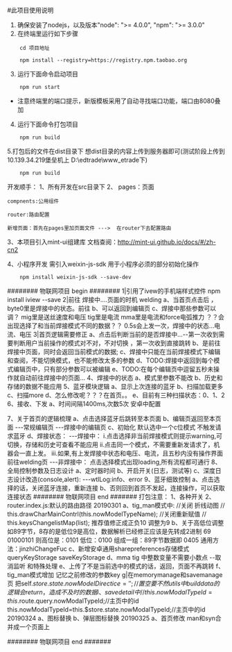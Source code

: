 #此项目使用说明

1. 确保安装了nodejs，以及版本"node": ">= 4.0.0", "npm": ">= 3.0.0"
2. 在终端里运行如下步骤
```
	cd 项目地址
```
```
	npm install --registry=https://registry.npm.taobao.org
```
3. 运行下面命令启动项目
```
	npm run start
```
* 注意终端里的端口提示，新版模板采用了自动寻找端口功能，端口由8080叠加

4. 运行下面命令打包项目
```
	npm run build

```
5.打包后的文件在dist目录下 想dist目录的内容上传到服务器即可(测试阶段上传到10.139.34.219堡垒机上 D:\edtrade\www_etrade下)
```
	npm run build

```




开发顺手：
1、所有开发在src目录下
2、	pages：页面

	compnents:公用组件

	router:路由配置

	新增页面：首先在pages里加页面文件 --->  在router下去配置路由

3、本项目引入mint-ui组建库 文档查阅：http://mint-ui.github.io/docs/#/zh-cn2

4、小程序开发 需引入weixin-js-sdk 用于小程序必须的部分初始化操作
```
    npm install weixin-js-sdk --save-dev
```

######## 物联网项目 begin ########
1|引用了ivew的手机端样式控件
	npm install iview --save
2|前往 焊接中....页面的时机  welding
  a、当首页点击后 ，byte0里是焊接中的状态。前往
  b、可以返回到编辑页
  c、焊接中那些参数可以调？
  		mig里是送丝速度和电压
		tig里是电流
		mma里是电流和force电弧推力
    ？？会出现选择了和当前焊接模式不同的数据？？
	 0.5s会上发一次，焊接中的状态...电流、电压
3|首页逻辑需要修正
  a、点击后判断当前的是否焊接中...--第一次收到需要判断用户当前操作的模式对不对，不对切换 ，第一次收到直接跳转
  b、是前往焊接中页面，同时会返回当前模式的数据;
  c、焊接中只能在当前焊接模式下编辑和查阅，不能切换模式，也不能修改太多的参数
  d、TODO:焊接中返回到每个模式编辑页中，只有部分参数可以被编辑
  e、TODO:在每个编辑页中逗留五秒未操作就自动前往焊接中的页面...
4、焊接中的状态
   a、模式里参数不能改
   b、历史和存储的数据不能应用
5、蓝牙模块逻辑
	a、显示上次连接的蓝牙
	b、扫描加载更多
	c、扫描more
	d、怎么修改呢？？？在首页。。
	e、目前有三种扫描状态：0、1、2
6、接收、下发
	a、时间间隔1400ms,次数5次  安卓中配置

7、关于首页的逻辑梳理
	a、点击选择蓝牙后跳转至本页面
	b、编辑页返回至本页面
		---常规编辑页
		---焊接中的编辑页
	c、初始化 默认选中一个c位模式 不触发请求蓝牙
	d、焊接状态：
		---焊接中：
		    i.点击选择非当前焊接模式则提示warning,可切换，存储和历史可查看不能应用
		   ii.点击同一个模式，不需要重新发请求了，机器会一直上发。
		  iii.如果,有上发焊接中状态和电压、电流，且五秒内没有操作界面前往welding页
		---非焊接中：
		   点击选择模式出现loading,所有流程都可通行
8、全局控制参数及日志设计
	a、定时器时间
	b、开启开关(日志，测试等)
	c、深度日志设计改造(console,alert):
		---wtlLog:info、error
9、蓝牙细致控制
    a、点击选择的话，关闭蓝牙连接，重新连接
	b、否则回到首页不发起，连接操作，可以获取连接状态
######## 物联网项目 end   #######
打包注意：
	1、各种开关
	2、router.index.js:默认的路由路径
20190301
	a、tig_man模式中:
		//关闭 折线动图
		// this.drawCharMainContrl(this.nowModelTypeName);
		//关闭重新赋值
		// this.keysChangelistMap(list);
		推荐值修正成正负10 调整为9
	b、关于高低位调整如89字节，8存的是低位9是高位，数据解析已经修正应该是先转成2进制
		69 01000101 则高位是：0101 低位：0100 组成一组：89字节数据即 0405
		通用方法：jinzhiChangeFuc
	c、新增安卓通用sharepreferences存储模式
		queryKeyStorage
		saveKeyStorage
	d、mma tig 中整数变量不需要小数点 --取消监听 和特殊处理
	e、上传了不是当前选中的模式的话，返回，页面不再跳转
	f、tig_man模式增加 记忆之前修改的参数key
	g|在memorymanage和savemanage页 把self.$store.state.nowModelDirectice='';//置空要不然utils中builddata的逻辑会return，造成不及时的数据
	i、 savedetail中
		// this.nowModalTypeId=this.$route.query.nowModalTypeId;//主页中的id
    	this.nowModalTypeId=this.$store.state.nowModalTypeId;//主页中的id
20190324
	a、图标替换
	b、弹层图标替换
20190325
   a、首页修改 man和syn合并成一个页面上

######## 物联网项目 end   #######
